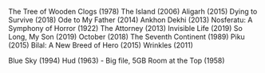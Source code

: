 The Tree of Wooden Clogs (1978)
The Island (2006)
Aligarh (2015)
Dying to Survive (2018)
Ode to My Father (2014)
Ankhon Dekhi (2013)
Nosferatu: A Symphony of Horror (1922)
The Attorney (2013) 
Invisible Life (2019) 
So Long, My Son (2019) 
October (2018) 
The Seventh Continent (1989) 
Piku (2015) 
Bilal: A New Breed of Hero (2015) 
Wrinkles (2011) 

Blue Sky (1994)
Hud (1963) - Big file, 5GB
Room at the Top (1958)